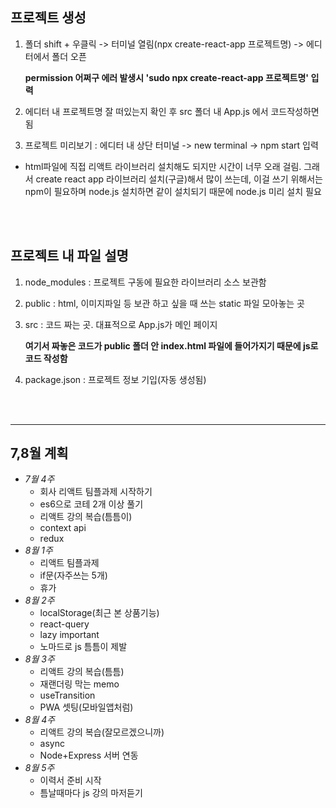## 프로젝트 생성

1. 폴더 shift + 우클릭 -> 터미널 열림(npx create-react-app 프로젝트명) -> 에디터에서 폴더 오픈

    **permission 어쩌구 에러 발생시 'sudo npx create-react-app 프로젝트명' 입력**

2. 에디터 내 프로젝트명 잘 떠있는지 확인 후 src 폴더 내 App.js 에서 코드작성하면 됨

3. 프로젝트 미리보기 : 에디터 내 상단 터미널 -> new terminal -> npm start 입력

 - html파일에 직접 리액트 라이브러리 설치해도 되지만 시간이 너무 오래 걸림. 그래서 create react app 라이브러리 설치(구글)해서 많이 쓰는데, 이걸 쓰기 위해서는 npm이 필요하며 node.js 설치하면 같이 설치되기 때문에 node.js 미리 설치 필요
<br>
<br>

## 프로젝트 내 파일 설명
1. node_modules : 프로젝트 구동에 필요한 라이브러리 소스 보관함

2. public : html, 이미지파일 등 보관 하고 싶을 때 쓰는 static 파일 모아놓는 곳

3. src : 코드 짜는 곳. 대표적으로 App.js가 메인 페이지 

    **여기서 짜놓은 코드가 public 폴더 안 index.html 파일에 들어가지기 때문에 js로 코드 작성함**
    
4. package.json : 프로젝트 정보 기입(자동 생성됨)

<br><br>

--------------------------------

## 7,8월 계획
- *7월 4주*
  - 회사 리액트 팀플과제 시작하기
  - es6으로 코테 2개 이상 풀기
  - 리액트 강의 복습(틈틈이)
  - context api
  - redux
- *8월 1주*
   - 리액트 팀플과제
   - if문(자주쓰는 5개)
   - 휴가
- *8월 2주*
   - localStorage(최근 본 상품기능)
   - react-query
   - lazy important
   - 노마드로 js 틈틈이 제발
- *8월 3주*
   - 리액트 강의 복습(틈틈)
   - 재랜더링 막는 memo
   - useTransition
   - PWA 셋팅(모바일앱처럼)
- *8월 4주*
   - 리액트 강의 복습(잘모르겠으니까) 
   - async
   - Node+Express 서버 연동
- *8월 5주*
   - 이력서 준비 시작
   - 틈날때마다 js 강의 마저듣기
